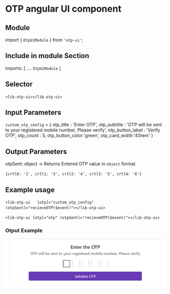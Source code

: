 # OTP angular UI component 
 
## Module
import { `OtpUiModule` } from `'otp-ui'`;

## Include in module Section
imports: [
    ....
    `OtpUiModule`
]

## Selector

`<lib-otp-ui></lib-otp-ui>`

## Input Parameters
 `custom_otp_config` = {
    otp_title : 'Enter OTP',
    otp_subtitle : 'OTP will be sent to your registered mobile number, Please verify',
    otp_button_label : 'Verify OTP',
    otp_count : 5,
    otp_button_color:'green',
    otp_card_width:'40rem'
  }

## Output Parameters
otpSent: object -> Returns Entered OTP value in `object` format.

`{crtl0: '1', crtl1: '3', crtl2: '4', crtl3: '5', crtl4: '6'}`

## Example usage
`<lib-otp-ui   [otp]="custom_otp_config" (otpSent)="recieveOTP($event)"></lib-otp-ui>`

`<lib-otp-ui [otp]="otp" (otpSent)="recieveOTP($event)"></lib-otp-ui>`

### Otput Example

![alt text](https://github.com/sivasankula/OtpWorks/blob/a1f944101a8b13dacade049030b456d2d72c5bed/projects/otp-ui/otp1.PNG?raw=true)